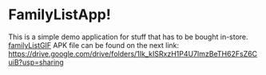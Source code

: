 # FamilyListApp!
This is a simple demo application for stuff that has to be bought in-store.
[familyListGIF](https://user-images.githubusercontent.com/37705852/168423536-6bf11cdb-6216-4811-8f2d-a0f755bc92c9.gif)
APK file can be found on the next link: https://drive.google.com/drive/folders/1Ik_kISRxzH1P4U7ImzBeTH62FsZ6CuiB?usp=sharing
